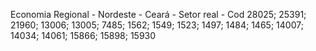 Economia Regional - Nordeste - Ceará - Setor real - Cod 28025; 25391; 21960; 13006; 13005; 7485; 1562; 1549; 1523; 1497; 1484; 1465; 14007; 14034; 14061; 15866; 15898; 15930 